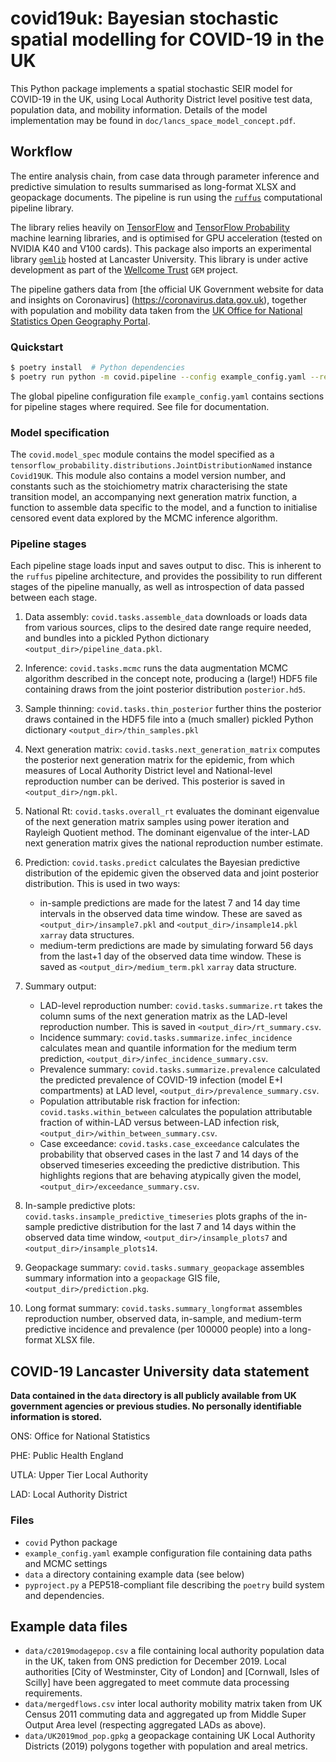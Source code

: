 # covid19uk: Bayesian stochastic spatial modelling for COVID-19 in the UK

This Python package implements a spatial stochastic SEIR model for COVID-19 in the UK,
using Local Authority District level positive test data, population data, and mobility
information.  Details of the model implementation may be found in `doc/lancs_space_model_concept.pdf`.



## Workflow
The entire analysis chain, from case data through parameter inference and predictive
simulation to results summarised as long-format XLSX and geopackage documents.
The pipeline is run using the [`ruffus`](http://ruffus.org.uk) computational pipeline library.

The library relies heavily on [TensorFlow](https://tensorflow.org) and
[TensorFlow Probability](https://tensorflow.org/probability) machine learning libraries, and is
optimised for GPU acceleration (tested on NVIDIA K40 and V100 cards).  This package also imports
an experimental library [`gemlib`](http://fhm-chicas-code.lancs.ac.uk/GEM/gemlib) hosted at Lancaster University.
This library is under active development as part of the [Wellcome Trust](https://wellcome.ac.uk) `GEM` project.

The pipeline gathers data from [the official UK Government website for data and insights on Coronavirus]
(https://coronavirus.data.gov.uk), together with population and mobility data taken from the [UK
Office for National Statistics Open Geography Portal](https://geoportal.statistics.gov.uk).

### Quickstart
```bash
$ poetry install  # Python dependencies
$ poetry run python -m covid.pipeline --config example_config.yaml --results-dir <output_dir>
```

The global pipeline configuration file `example_config.yaml` contains sections for pipeline
stages where required.  See file for documentation. 


### Model specification
The `covid.model_spec` module contains the model specified as a `tensorflow_probability.distributions.JointDistributionNamed`
instance `Covid19UK`.  This module also contains a model version number, and constants such as the stoichiometry matrix
characterising the state transition model, an accompanying next generation matrix function, a function to assemble data
specific to the model, and a function to initialise censored event data explored by the MCMC inference algorithm.

### Pipeline stages
Each pipeline stage loads input and saves output to disc.  This is inherent to the `ruffus` pipeline
architecture, and provides the possibility to run different stages of the pipeline manually, as well as
introspection of data passed between each stage.

1. Data assembly: `covid.tasks.assemble_data` downloads or loads data from various sources, clips
to the desired date range require needed, and bundles into a pickled Python dictionary `<output_dir>/pipeline_data.pkl`.

2. Inference: `covid.tasks.mcmc` runs the data augmentation MCMC algorithm described in the concept note, producing
a (large!) HDF5 file containing draws from the joint posterior distribution `posterior.hd5`.

3. Sample thinning: `covid.tasks.thin_posterior` further thins the posterior draws contained in the HDF5 file into a (much
smaller) pickled Python dictionary `<output_dir>/thin_samples.pkl`

4. Next generation matrix: `covid.tasks.next_generation_matrix` computes the posterior next generation matrix for the
epidemic, from which measures of Local Authority District level and National-level reproduction number can be derived.
This posterior is saved in `<output_dir>/ngm.pkl`.

5. National Rt: `covid.tasks.overall_rt` evaluates the dominant eigenvalue of the next generation matrix samples using
power iteration and Rayleigh Quotient method.  The dominant eigenvalue of the inter-LAD next generation matrix gives the
national reproduction number estimate.

6. Prediction: `covid.tasks.predict` calculates the Bayesian predictive distribution of the epidemic given the observed
data and joint posterior distribution.  This is used in two ways:
   - in-sample predictions are made for the latest 7 and 14 day time intervals in the observed data time window.  These
    are saved as `<output_dir>/insample7.pkl` and `<output_dir>/insample14.pkl` `xarray` data structures. 
   - medium-term predictions are made by simulating forward 56 days from the last+1 day of the observed data time window.  These is saved as `<output_dir>/medium_term.pkl` `xarray` data structure. 

7. Summary output:
   - LAD-level reproduction number: `covid.tasks.summarize.rt` takes the column sums of the next generation matrix as the
LAD-level reproduction number.  This is saved in `<output_dir>/rt_summary.csv`.
   - Incidence summary: `covid.tasks.summarize.infec_incidence` calculates mean and quantile information for the medium term prediction, `<output_dir>/infec_incidence_summary.csv`.
   - Prevalence summary: `covid.tasks.summarize.prevalence` calculated the predicted prevalence of COVID-19 infection
(model E+I compartments) at LAD level, `<output_dir>/prevalence_summary.csv`.
   - Population attributable risk fraction for infection: `covid.tasks.within_between` calculates the population
attributable fraction of within-LAD versus between-LAD infection risk, `<output_dir>/within_between_summary.csv`.
   - Case exceedance: `covid.tasks.case_exceedance` calculates the probability that observed cases in the last 7 and 14
 days of the observed timeseries exceeding the predictive distribution.  This highlights regions that are behaving
 atypically given the model, `<output_dir>/exceedance_summary.csv`.

8. In-sample predictive plots: `covid.tasks.insample_predictive_timeseries` plots graphs of the in-sample predictive
distribution for the last 7 and 14 days within the observed data time window, `<output_dir>/insample_plots7` and
`<output_dir>/insample_plots14`.

9. Geopackage summary: `covid.tasks.summary_geopackage` assembles summary information into a `geopackage` GIS file,
`<output_dir>/prediction.pkg`.

10. Long format summary: `covid.tasks.summary_longformat` assembles reproduction number, observed data, in-sample, and medium-term
predictive incidence and prevalence (per 100000 people) into a long-format XLSX file.



## COVID-19 Lancaster University data statement

__Data contained in the `data` directory is all publicly available from UK government agencies or previous studies.
No personally identifiable information is stored.__

ONS: Office for National Statistics

PHE: Public Health England

UTLA: Upper Tier Local Authority

LAD: Local Authority District


### Files

* `covid` Python package
* `example_config.yaml` example configuration file containing data paths and MCMC settings
* `data` a directory containing example data (see below)
* `pyproject.py` a PEP518-compliant file describing the `poetry` build system and dependencies.

## Example data files
* `data/c2019modagepop.csv` a file containing local authority population data in the UK, taken from ONS prediction for December 2019.  Local authorities [City of Westminster, City of London] and [Cornwall, Isles of Scilly] have been aggregated to meet commute data processing requirements. 
* `data/mergedflows.csv` inter local authority mobility matrix taken from UK Census 2011 commuting data and aggregated up from Middle Super Output Area level (respecting aggregated LADs as above).
* `data/UK2019mod_pop.gpkg` a geopackage containing UK Local Authority Districts (2019) polygons together with population and areal metrics.


